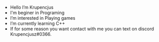 - Hello I’m Krupencjus
- I'm beginer in Programing
- I’m interested in Playing games
- I’m currently learning C++ 
- If for some reason you want contact with me you can text on discord Krupencjusz#0366.
